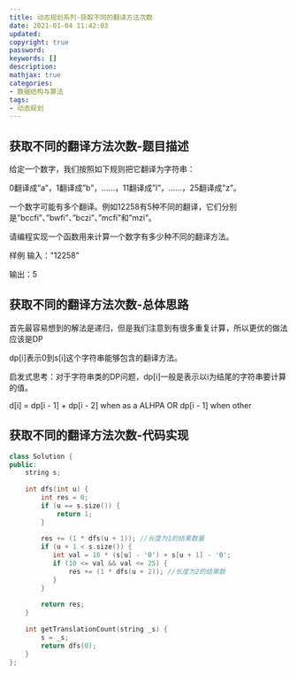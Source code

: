```yaml
---
title: 动态规划系列-获取不同的翻译方法次数
date: 2021-01-04 11:42:03
updated:
copyright: true
password:
keywords: []
description: 
mathjax: true
categories:
- 数据结构与算法
tags: 
- 动态规划
---
```


## 获取不同的翻译方法次数-题目描述

给定一个数字，我们按照如下规则把它翻译为字符串：

0翻译成”a”，1翻译成”b”，……，11翻译成”l”，……，25翻译成”z”。

一个数字可能有多个翻译。例如12258有5种不同的翻译，它们分别是”bccfi”、”bwfi”、”bczi”、”mcfi”和”mzi”。

请编程实现一个函数用来计算一个数字有多少种不同的翻译方法。

样例
输入："12258"

输出：5

## 获取不同的翻译方法次数-总体思路

首先最容易想到的解法是递归，但是我们注意到有很多重复计算，所以更优的做法应该是DP

dp[i]表示0到s[i]这个字符串能够包含的翻译方法。

启发式思考：对于字符串类的DP问题，dp[i]一般是表示以i为结尾的字符串要计算的值。

d[i] = dp[i - 1] + dp[i - 2] when as a ALHPA OR  dp[i - 1] when other

## 获取不同的翻译方法次数-代码实现

```cpp
class Solution {
public:
    string s;
    
    int dfs(int u) {
        int res = 0;
        if (u == s.size()) {
            return 1;
        }
        
        res += (1 * dfs(u + 1)); //长度为1的结果数量
        if (u + 1 < s.size()) {
           int val = 10 * (s[u] - '0') + s[u + 1] - '0';
           if (10 <= val && val <= 25) { 
               res += (1 * dfs(u + 2)); //长度为2的结果数
           }
        }
        
        return res;
    }
    
    int getTranslationCount(string _s) {
        s = _s;
        return dfs(0);
    }
};
```
